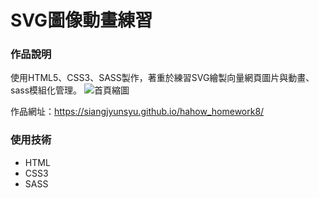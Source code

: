 SVG圖像動畫練習
===

### 作品說明
使用HTML5、CSS3、SASS製作，著重於練習SVG繪製向量網頁圖片與動畫、sass模組化管理。
![首頁縮圖](https://imgur.com/I8PUGWK)

作品網址：https://siangjyunsyu.github.io/hahow_homework8/

### 使用技術
- HTML
- CSS3
- SASS